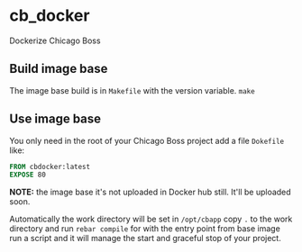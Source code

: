 # cb_docker
Dockerize Chicago Boss

## Build image base
The image base build is in `Makefile` with the version variable.
`make`

## Use image base
You only need in the root of your Chicago Boss project add a file
`Dokefile` like:
```Dockerfile
FROM cbdocker:latest
EXPOSE 80
```
**NOTE:** the image base it's not uploaded in Docker hub still. It'll be uploaded soon.

Automatically the work directory will be set in `/opt/cbapp` copy `.`
to the work directory and run `rebar compile` for with the entry point
from base image run a script and it will manage the start and graceful
stop of your project.
